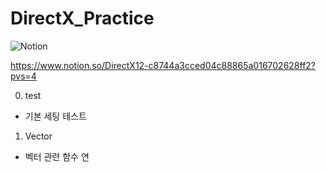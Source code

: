 # DirectX_Practice

![Notion](https://img.shields.io/badge/Notion-%23000000.svg?style=for-the-badge&logo=notion&logoColor=white)

https://www.notion.so/DirectX12-c8744a3cced04c88865a016702628ff2?pvs=4

0. test
 - 기본 세팅 테스트
 
1. Vector
 - 벡터 관련 함수 연
